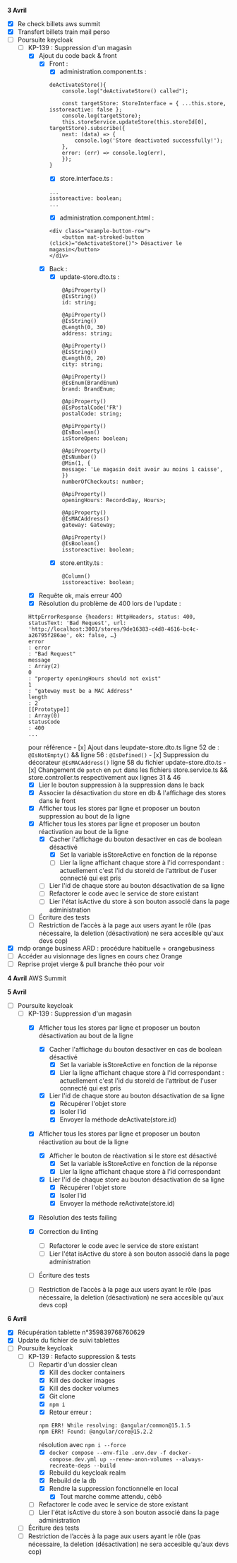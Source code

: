 **3 Avril**
- [x] Re check billets aws summit
- [x] Transfert billets train mail perso
- [ ] Poursuite keycloak
    - [ ] KP-139 : Suppression d'un magasin
        - [x] Ajout du code back & front
            - [x] Front : 
                - [x] administration.component.ts :
                ```
                deActivateStore(){
                    console.log("deActivateStore() called");
                    
                    const targetStore: StoreInterface = { ...this.store, isstoreactive: false };
                    console.log(targetStore);
                    this.storeService.updateStore(this.storeId[0], targetStore).subscribe({
                    next: (data) => {
                        console.log('Store deactivated successfully!');
                    },
                    error: (err) => console.log(err),
                    });
                }
                ```
                - [x] store.interface.ts :
                ```
                ...
                isstoreactive: boolean;
                ...
                ```
                - [x] administration.component.html :
                ```
                <div class="example-button-row">
                    <button mat-stroked-button (click)="deActivateStore()"> Désactiver le magasin</button>
                </div>
                ```
            - [x] Back : 
                - [x] update-store.dto.ts :
                ```
                    @ApiProperty()
                    @IsString()
                    id: string;

                    @ApiProperty()
                    @IsString()
                    @Length(0, 30)
                    address: string;
                
                    @ApiProperty()
                    @IsString()
                    @Length(0, 20)
                    city: string;
                
                    @ApiProperty()
                    @IsEnum(BrandEnum)
                    brand: BrandEnum;
                
                    @ApiProperty()
                    @IsPostalCode('FR')
                    postalCode: string;
                
                    @ApiProperty()
                    @IsBoolean()
                    isStoreOpen: boolean;
                
                    @ApiProperty()
                    @IsNumber()
                    @Min(1, {
                    message: 'Le magasin doit avoir au moins 1 caisse',
                    })
                    numberOfCheckouts: number;
                
                    @ApiProperty()
                    openingHours: Record<Day, Hours>;
                
                    @ApiProperty()
                    @IsMACAddress()
                    gateway: Gateway;
                    
                    @ApiProperty()
                    @IsBoolean()
                    isstoreactive: boolean;
                ```
                - [x] store.entity.ts :
                ```
                    @Column()
                    isstoreactive: boolean;
                ```
        - [x] Requête ok, mais erreur 400
        - [x] Résolution du problème de 400 lors de l'update : 
        ```
        HttpErrorResponse {headers: HttpHeaders, status: 400, statusText: 'Bad Request', url: 'http://localhost:3001/stores/9de16383-c4d8-4616-bc4c-a26795f286ae', ok: false, …}
        error
        : error
        : "Bad Request"
        message
        : Array(2)
        0
        : "property openingHours should not exist"
        1
        : "gateway must be a MAC Address"
        length
        : 2
        [[Prototype]]
        : Array(0)
        statusCode
        : 400
        ...
        ```
        pour référence
            - [x] Ajout dans leupdate-store.dto.ts ligne 52 de :
            ```
            @IsNotEmpty()
            ```
            && ligne 56 :
            ```
            @IsDefined()
            ```
            - [x] Suppression du décorateur ```@IsMACAddress()``` ligne 58 du fichier update-store.dto.ts
            - [x] Changement de ```patch``` en ```put``` dans les fichiers store.service.ts && store.controller.ts respectivement aux lignes 31 & 46
        - [x] Lier le bouton suppression à la suppression dans le back
        - [x] Associer la désactivation du store en db & l'affichage des stores dans le front
        - [x] Afficher tous les stores par ligne et proposer un bouton suppression au bout de la ligne
        - [x] Afficher tous les stores par ligne et proposer un bouton réactivation au bout de la ligne
            - [x] Cacher l'affichage du bouton desactiver en cas de boolean désactivé
                - [x] Set la variable isStoreActive en fonction de la réponse
                - [ ] Lier la ligne affichant chaque store à l'id correspondant : actuellement c'est l'id du storeId de l'attribut de l'user connecté qui est pris
            - [ ] Lier l'id de chaque store au bouton désactivation de sa ligne
            - [ ] Refactorer le code avec le service de store existant
            - [ ] Lier l'état isActive du store à son bouton associé dans la page administration
        - [ ] Écriture des tests
        - [ ] Restriction de l’accès à la page aux users ayant le rôle (pas nécessaire, la deletion (désactivation) ne sera accesible qu'aux devs cop)
- [x] mdp orange business ARD : procédure habituelle + orangebusiness
- [ ] Accéder au visionnage des lignes en cours chez Orange
- [ ] Reprise projet vierge & pull branche théo pour voir

**4 Avril**
AWS Summit

**5 Avril**
- [ ] Poursuite keycloak
    - [ ] KP-139 : Suppression d'un magasin
        - [x] Afficher tous les stores par ligne et proposer un bouton désactivation au bout de la ligne
            - [x] Cacher l'affichage du bouton desactiver en cas de boolean désactivé
                - [x] Set la variable isStoreActive en fonction de la réponse
                - [x] Lier la ligne affichant chaque store à l'id correspondant : actuellement c'est l'id du storeId de l'attribut de l'user connecté qui est pris
            - [x] Lier l'id de chaque store au bouton désactivation de sa ligne
                - [x] Récupérer l'objet store
                - [x] Isoler l'id
                - [x] Envoyer la méthode deActivate(store.id) 
        - [x] Afficher tous les stores par ligne et proposer un bouton réactivation au bout de la ligne
            - [x] Afficher le bouton de réactivation si le store est désactivé
                - [x] Set la variable isStoreActive en fonction de la réponse
                - [x] Lier la ligne affichant chaque store à l'id correspondant
            - [x] Lier l'id de chaque store au bouton désactivation de sa ligne
                - [x] Récupérer l'objet store
                - [x] Isoler l'id
                - [x] Envoyer la méthode reActivate(store.id)
        - [x] Résolution des tests failing
        - [x] Correction du linting
            - [ ] Refactorer le code avec le service de store existant
            - [ ] Lier l'état isActive du store à son bouton associé dans la page administration
        - [ ] Écriture des tests
        - [ ] Restriction de l’accès à la page aux users ayant le rôle (pas nécessaire, la deletion (désactivation) ne sera accesible qu'aux devs cop)


**6 Avril**
- [x] Récupération tablette n°359839768760629
- [x] Update du fichier de suivi tablettes
- [ ] Poursuite keycloak
    - [ ] KP-139 : Refacto suppression & tests
        - [ ] Repartir d'un dossier clean
            - [x] Kill des docker containers
            - [x] Kill des docker images
            - [x] Kill des docker volumes
            - [x] Git clone
            - [x] ```npm i```
            - [x] Retour erreur :
            ```
            npm ERR! While resolving: @angular/common@15.1.5
            npm ERR! Found: @angular/core@15.2.2
            ```
            résolution avec ```npm i --force```
            - [x] ```docker compose --env-file .env.dev -f docker-compose.dev.yml up --renew-anon-volumes --always-recreate-deps --build```
            - [x] Rebuild du keycloak realm
            - [x] Rebuild de la db
            - [x] Rendre la suppression fonctionnelle en local
                - [x] Tout marche comme attendu, cébô
        - [ ] Refactorer le code avec le service de store existant
        - [ ] Lier l'état isActive du store à son bouton associé dans la page administration
    - [ ] Écriture des tests
    - [ ] Restriction de l’accès à la page aux users ayant le rôle (pas nécessaire, la deletion (désactivation) ne sera accesible qu'aux devs cop)